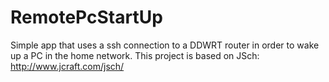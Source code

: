 # RemotePcStartUp
Simple app that uses a ssh connection to a DDWRT router in order to wake up a PC in the home network.
This project is based on JSch: http://www.jcraft.com/jsch/
